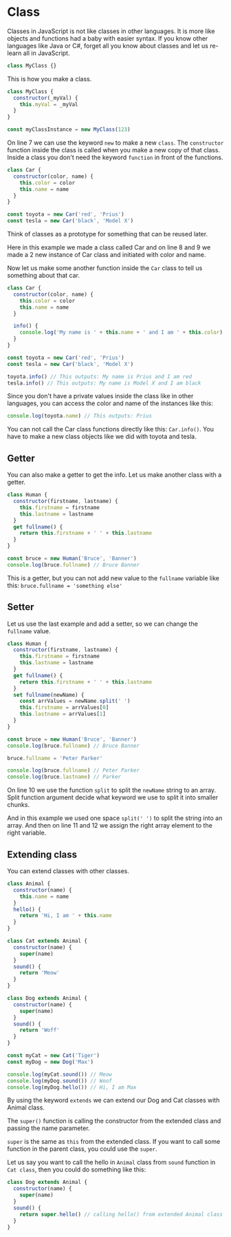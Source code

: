 # Class

Classes in JavaScript is not like classes in other languages.
It is more like objects and functions had a baby with easier syntax.
If you know other languages like Java or C#, forget all you know about classes and let us re-learn all in JavaScript.

```javascript
class MyClass {}
```

This is how you make a class.

```javascript
class MyClass {
  constructor(_myVal) {
    this.myVal = _myVal
  }
}

const myClassInstance = new MyClass(123)
```

On line 7 we can use the keyword `new` to make a new `class`.
The `constructor` function inside the class is called when you make a new copy of that class.
Inside a class you don't need the keyword `function` in front of the functions.

```javascript
class Car {
  constructor(color, name) {
    this.color = color
    this.name = name
  }
}

const toyota = new Car('red', 'Prius')
const tesla = new Car('black', 'Model X')
```

Think of classes as a prototype for something that can be reused later.

Here in this example we made a class called Car and on line 8 and 9 we made a 2 new instance of Car class and initiated with color and name.

Now let us make some another function inside the `Car` class to tell us something about that car.

```javascript
class Car {
  constructor(color, name) {
    this.color = color
    this.name = name
  }

  info() {
    console.log('My name is ' + this.name + ' and I am ' + this.color)
  }
}

const toyota = new Car('red', 'Prius')
const tesla = new Car('black', 'Model X')

toyota.info() // This outputs: My name is Prius and I am red
tesla.info() // This outputs: My name is Model X and I am black
```

Since you don't have a private values inside the class like in other languages, you can access the color and name of the instances like this:

```javascript
console.log(toyota.name) // This outputs: Prius
```

You can not call the Car class functions directly like this: `Car.info()`.
You have to make a new class objects like we did with toyota and tesla.

## Getter

You can also make a getter to get the info. Let us make another class with a getter.

```javascript
class Human {
  constructor(firstname, lastname) {
    this.firstname = firstname
    this.lastname = lastname
  }
  get fullname() {
    return this.firstname + ' ' + this.lastname
  }
}

const bruce = new Human('Bruce', 'Banner')
console.log(bruce.fullname) // Bruce Banner
```

This is a getter, but you can not add new value to the `fullname` variable like this: `bruce.fullname = 'something else'`

## Setter

Let us use the last example and add a setter, so we can change the `fullname` value.

```javascript
class Human {
  constructor(firstname, lastname) {
    this.firstname = firstname
    this.lastname = lastname
  }
  get fullname() {
    return this.firstname + ' ' + this.lastname
  }
  set fullname(newName) {
    const arrValues = newName.split(' ')
    this.firstname = arrValues[0]
    this.lastname = arrValues[1]
  }
}

const bruce = new Human('Bruce', 'Banner')
console.log(bruce.fullname) // Bruce Banner

bruce.fullname = 'Peter Parker'

console.log(bruce.fullname) // Peter Parker
console.log(bruce.lastname) // Parker
```

On line 10 we use the function `split` to split the `newName` string to an array.
Split function argument decide what keyword we use to split it into smaller chunks.

And in this example we used one space `split(' ')` to split the string into an array.
And then on line 11 and 12 we assign the right array element to the right variable.

## Extending class

You can extend classes with other classes.

```javascript
class Animal {
  constructor(name) {
    this.name = name
  }
  hello() {
    return 'Hi, I am ' + this.name
  }
}

class Cat extends Animal {
  constructor(name) {
    super(name)
  }
  sound() {
    return 'Meow'
  }
}

class Dog extends Animal {
  constructor(name) {
    super(name)
  }
  sound() {
    return 'Woff'
  }
}

const myCat = new Cat('Tiger')
const myDog = new Dog('Max')

console.log(myCat.sound()) // Meow
console.log(myDog.sound()) // Woof
console.log(myDog.hello()) // Hi, I am Max
```

By using the keyword `extends` we can extend our Dog and Cat classes with Animal class.

The `super()` function is calling the constructor from the extended class and passing the name parameter.

`super` is the same as `this` from the extended class.
If you want to call some function in the parent class, you could use the `super`.

Let us say you want to call the hello in `Animal` class from `sound` function in `Cat class`, then you could do something like this:

```javascript
class Dog extends Animal {
  constructor(name) {
    super(name)
  }
  sound() {
    return super.hello() // calling hello() from extended Animal class
  }
}
```
